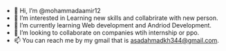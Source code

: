 - 👋 Hi, I’m @mohammadaamir12
- 👀 I’m interested in Learning new skills and collabrirate with new person. 
- 🌱 I’m currently learning Web development and Andriod Development.
- 💞️ I’m looking to collaborate on companies wtih internship or ppo.
- 📫 You can reach me by my gmail that is asadahmadkh344@gmail.com.

